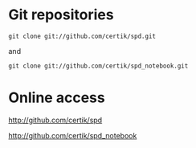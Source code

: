 # Git repositories #

```
git clone git://github.com/certik/spd.git
```
and
```
git clone git://github.com/certik/spd_notebook.git  
```

# Online access #

http://github.com/certik/spd

http://github.com/certik/spd_notebook